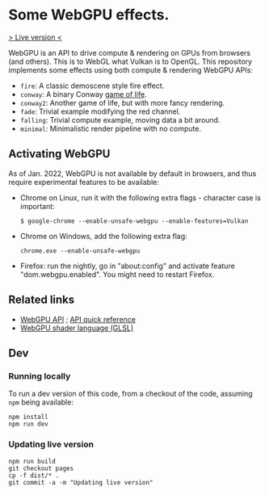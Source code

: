 # Some WebGPU effects.

[> Live version <](https://palats.github.io/webgpu/)

WebGPU is an API to drive compute & rendering on GPUs from browsers (and others). This is to WebGL what Vulkan is to OpenGL. This repository implements some effects using both compute & rendering WebGPU APIs:
 - `fire`: A classic demoscene style fire effect.
 - `conway`: A binary Conway [game of life](https://en.wikipedia.org/wiki/Conway%27s_Game_of_Life).
 - `conway2`: Another game of life, but with more fancy rendering.
 - `fade`: Trivial example modifying the red channel.
 - `falling`: Trivial compute example, moving data a bit around.
 - `minimal`: Minimalistic render pipeline with no compute.

## Activating WebGPU
As of Jan. 2022, WebGPU is not available by default in browsers, and thus require experimental features to be available:

- Chrome on Linux, run it with the following extra flags - character case is important:
  ```
  $ google-chrome --enable-unsafe-webgpu --enable-features=Vulkan
  ```
- Chrome on Windows, add the following extra flag:
  ```
  chrome.exe --enable-unsafe-webgpu
  ```
- Firefox: run the nightly, go in "about:config" and activate feature "dom.webgpu.enabled". You might need to restart Firefox.

## Related links
 - [WebGPU API](https://gpuweb.github.io/gpuweb/) ; [API quick reference](https://webgpu.rocks/)
 - [WebGPU shader language (GLSL)](https://gpuweb.github.io/gpuweb/wgsl)

## Dev

### Running locally
To run a dev version of this code, from a checkout of the code, assuming `npm` being available:
```
npm install
npm run dev
```

### Updating live version
```
npm run build
git checkout pages
cp -f dist/* .
git commit -a -m "Updating live version"
```